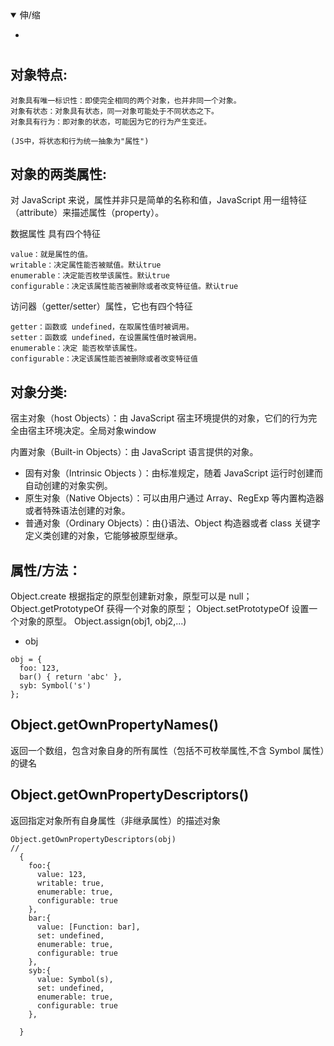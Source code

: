 <details open>
  <summary>
    伸/缩
  </summary>
</details>

* <a href="#"></a>
#  <a name=""></a>


## 对象特点:
>
    
    对象具有唯一标识性：即使完全相同的两个对象，也并非同一个对象。
    对象有状态：对象具有状态，同一对象可能处于不同状态之下。
    对象具有行为：即对象的状态，可能因为它的行为产生变迁。

    (JS中，将状态和行为统一抽象为"属性")


## 对象的两类属性:

对 JavaScript 来说，属性并非只是简单的名称和值，JavaScript 用一组特征（attribute）来描述属性（property）。

数据属性 具有四个特征
>
    value：就是属性的值。
    writable：决定属性能否被赋值。默认true
    enumerable：决定能否枚举该属性。默认true
    configurable：决定该属性能否被删除或者改变特征值。默认true
    

访问器（getter/setter）属性，它也有四个特征
>

    getter：函数或 undefined，在取属性值时被调用。
    setter：函数或 undefined，在设置属性值时被调用。
    enumerable：决定 能否枚举该属性。
    configurable：决定该属性能否被删除或者改变特征值

## 对象分类:
>
宿主对象（host Objects）：由 JavaScript 宿主环境提供的对象，它们的行为完全由宿主环境决定。全局对象window

内置对象（Built-in Objects）：由 JavaScript 语言提供的对象。

  * 固有对象（Intrinsic Objects ）：由标准规定，随着 JavaScript 运行时创建而自动创建的对象实例。
  * 原生对象（Native Objects）：可以由用户通过 Array、RegExp 等内置构造器或者特殊语法创建的对象。
  * 普通对象（Ordinary Objects）：由{}语法、Object 构造器或者 class 关键字定义类创建的对象，它能够被原型继承。


## 属性/方法：

Object.create 根据指定的原型创建新对象，原型可以是 null；
Object.getPrototypeOf 获得一个对象的原型；
Object.setPrototypeOf 设置一个对象的原型。
Object.assign(obj1, obj2,...)

*  obj
>
    obj = {
      foo: 123,
      bar() { return 'abc' },
      syb: Symbol('s')
    };

## <a name="Object.getOwnPropertyNames()">Object.getOwnPropertyNames()</a>
返回一个数组，包含对象自身的所有属性（包括不可枚举属性,不含 Symbol 属性）的键名

## <a name="Object.getOwnPropertyDescriptors()">Object.getOwnPropertyDescriptors()</a>
返回指定对象所有自身属性（非继承属性）的描述对象
>

    Object.getOwnPropertyDescriptors(obj)
    //
      { 
        foo:{ 
          value: 123,
          writable: true,
          enumerable: true,
          configurable: true 
        },
        bar:{ 
          value: [Function: bar],
          set: undefined,
          enumerable: true,
          configurable: true 
        },
        syb:{ 
          value: Symbol(s),
          set: undefined,
          enumerable: true,
          configurable: true 
        },
        
      }
